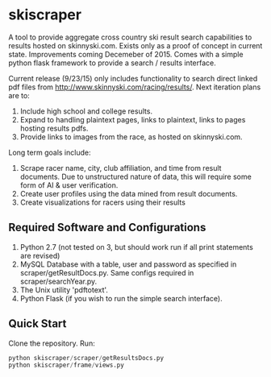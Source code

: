 # skiscraper
A tool to provide aggregate cross country ski result search capabilities to results hosted on skinnyski.com. Exists only as a proof of concept in current state. Improvements coming Decemeber of 2015. Comes with a simple python flask framework to provide a search / results interface.

Current release (9/23/15) only includes functionality to search direct linked pdf files from http://www.skinnyski.com/racing/results/. Next iteration plans are to:
1. Include high school and college results.
2. Expand to handling plaintext pages, links to plaintext, links to pages hosting results pdfs.
3. Provide links to images from the race, as hosted on skinnyski.com.

Long term goals include:
1. Scrape racer name, city, club affiliation, and time from result documents. Due to unstructured nature of data, this will require some form of AI & user verification.
2. Create user profiles using the data mined from result documents.
3. Create visualizations for racers using their results

## Required Software and Configurations
1. Python 2.7 (not tested on 3, but should work run if all print statements are revised)
2. MySQL Database with a table, user and password as specified in scraper/getResultDocs.py. Same configs required in scraper/searchYear.py.
3. The Unix utility 'pdftotext'.
4. Python Flask (if you wish to run the simple search interface).

## Quick Start
Clone the repository. Run:
```python
python skiscraper/scraper/getResultsDocs.py
python skiscraper/frame/views.py
```


